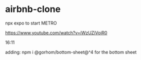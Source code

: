# airbnb-clone
npx expo to start METRO

https://www.youtube.com/watch?v=iWzUZiVoiR0

16:11

adding: npm i @gorhom/bottom-sheet@^4 for the bottom sheet